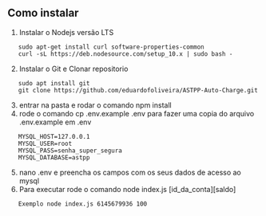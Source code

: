 ## Como instalar

1. Instalar o Nodejs versão LTS

```
   sudo apt-get install curl software-properties-common
   curl -sL https://deb.nodesource.com/setup_10.x | sudo bash -
```

2. Instalar o Git e Clonar repositorio

```
   sudo apt install git
   git clone https://github.com/eduardofoliveira/ASTPP-Auto-Charge.git
```

3. entrar na pasta e rodar o comando npm install
4. rode o comando cp .env.example .env para fazer uma copia do arquivo .env.example em .env

```
   MYSQL_HOST=127.0.0.1
   MYSQL_USER=root
   MYSQL_PASS=senha_super_segura
   MYSQL_DATABASE=astpp
```

5. nano .env e preencha os campos com os seus dados de acesso ao mysql
6. Para executar rode o comando node index.js [id_da_conta][saldo]

```
   Exemplo node index.js 6145679936 100
```
